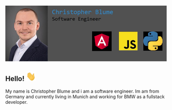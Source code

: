 ![Header](header.jpg)

## Hello! <img src="wave.gif" width="30" height="30" />

My name is Christopher Blume and i am a software engineer. Im am from Germany and currently living in Munich and working for BMW as a fullstack developer.

<!--
**ChristopherBlume/ChristopherBlume** is a ✨ _special_ ✨ repository because its `README.md` (this file) appears on your GitHub profile.

Here are some ideas to get you started:

- 🔭 I’m currently working on ...
- 🌱 I’m currently learning ...
- 👯 I’m looking to collaborate on ...
- 🤔 I’m looking for help with ...
- 💬 Ask me about ...
- 📫 How to reach me: ...
- 😄 Pronouns: ...
- ⚡ Fun fact: ...
-->
